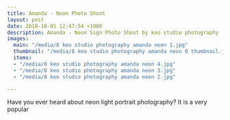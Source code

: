```yaml
---
title: Amanda - Neon Photo Shoot
layout: post
date: 2018-10-01 12:47:54 +1000
description: Amanda - Neon Sign Photo Shoot by keo studio photography
images:
  main: "/media/8 keo studio photography amanda neon 1.jpg"
  thumbnail: "/media/8 keo studio photography amanda neon 0 thumbnail.jpg"
  items:
  - "/media/8 keo studio photography amanda neon 4.jpg"
  - "/media/8 keo studio photography amanda neon 3.jpg"
  - "/media/8 keo studio photography amanda neon 2.jpg"

---
```

Have you ever heard about neon light portrait photography? It is a very popular